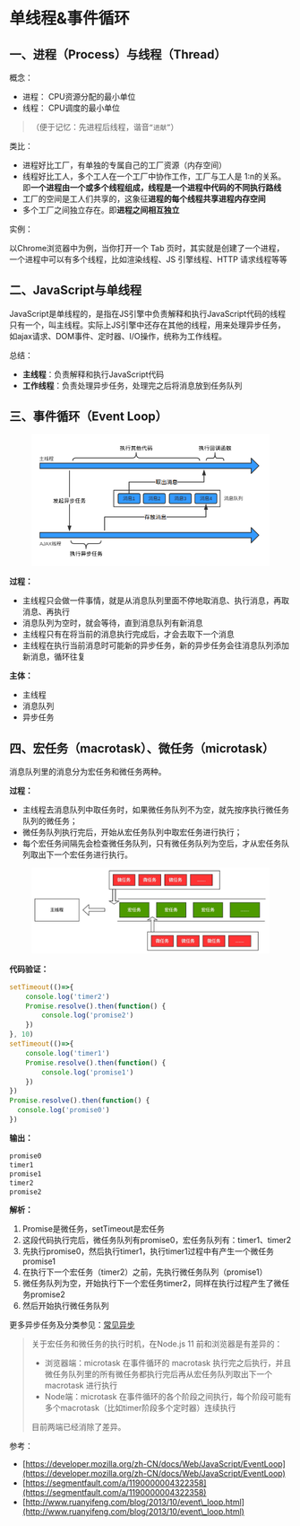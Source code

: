 # 单线程&事件循环

## 一、进程（Process）与线程（Thread） <a href="#e4-b8-80-e8-bf-9b-e7-a8-8bprocess-e4-b8-8e-e7-ba-bf-e7-a8-8bthread" id="e4-b8-80-e8-bf-9b-e7-a8-8bprocess-e4-b8-8e-e7-ba-bf-e7-a8-8bthread"></a>

概念：

* 进程： CPU资源分配的最小单位
* 线程： CPU调度的最小单位

> （便于记忆：先进程后线程，谐音`“进献”`）

类比：

* 进程好比工厂，有单独的专属自己的工厂资源（内存空间）
* 线程好比工人，多个工人在一个工厂中协作工作，工厂与工人是 1:n的关系。即**一个进程由一个或多个线程组成，线程是一个进程中代码的不同执行路线**
* 工厂的空间是工人们共享的，这象征**进程的每个线程共享进程内存空间**
* 多个工厂之间独立存在。即**进程之间相互独立**

实例：

以Chrome浏览器中为例，当你打开一个 Tab 页时，其实就是创建了一个进程，一个进程中可以有多个线程，比如渲染线程、JS 引擎线程、HTTP 请求线程等等



## 二、JavaScript与单线程

JavaScript是单线程的，是指在JS引擎中负责解释和执行JavaScript代码的线程只有一个，叫主线程。实际上JS引擎中还存在其他的线程，用来处理异步任务，如ajax请求、DOM事件、定时器、I/O操作，统称为工作线程。

总结：

* **主线程**：负责解释和执行JavaScript代码
* **工作线程**：负责处理异步任务，处理完之后将消息放到任务队列



## 三、事件循环（Event Loop）

<div align="left">

<figure><img src="../../../../.gitbook/assets/image (5) (1) (1).png" alt=""><figcaption></figcaption></figure>

</div>

**过程：**

* 主线程只会做一件事情，就是从消息队列里面不停地取消息、执行消息，再取消息、再执行
* 消息队列为空时，就会等待，直到消息队列有新消息
* 主线程只有在将当前的消息执行完成后，才会去取下一个消息
* 主线程在执行当前消息时可能新的异步任务，新的异步任务会往消息队列添加新消息，循环往复

**主体：**

* 主线程
* 消息队列
* 异步任务

## 四、宏任务（macrotask）、微任务（microtask）

消息队列里的消息分为宏任务和微任务两种。

**过程：**

* 主线程去消息队列中取任务时，如果微任务队列不为空，就先按序执行微任务队列的微任务；
* 微任务队列执行完后，开始从宏任务队列中取宏任务进行执行；
* 每个宏任务间隔先会检查微任务队列，只有微任务队列为空后，才从宏任务队列取出下一个宏任务进行执行。

<div align="left">

<figure><img src="../../../../.gitbook/assets/macrotask.jpg" alt=""><figcaption></figcaption></figure>

</div>

**代码验证：**

```javascript
setTimeout(()=>{
    console.log('timer2')
    Promise.resolve().then(function() {
        console.log('promise2')
    })
}, 10)
setTimeout(()=>{
    console.log('timer1')
    Promise.resolve().then(function() {
        console.log('promise1')
    })
})
Promise.resolve().then(function() {
  console.log('promise0')
})
```

**输出：**

```
promise0
timer1
promise1
timer2
promise2
```

**解析：**

1. Promise是微任务，setTimeout是宏任务
2. 这段代码执行完后，微任务队列有promise0，宏任务队列有：timer1、timer2
3. 先执行promise0，然后执行timer1，执行timer1过程中有产生一个微任务promise1
4. 在执行下一个宏任务（timer2）之前，先执行微任务队列（promise1）
5. 微任务队列为空，开始执行下一个宏任务timer2，同样在执行过程产生了微任务promise2
6. 然后开始执行微任务队列

更多异步任务及分类参见：[常见异步](chang-jian-yi-bu.md)



> 关于宏任务和微任务的执行时机，在Node.js 11 前和浏览器是有差异的：
>
> * 浏览器端：microtask 在事件循环的 macrotask 执行完之后执行，并且微任务队列里的所有微任务都执行完后再从宏任务队列取出下一个 macrotask 进行执行
> * Node端：microtask 在事件循环的各个阶段之间执行，每个阶段可能有多个macrotask（比如timer阶段多个定时器）连续执行
>
> 目前两端已经消除了差异。





参考：

* [https://developer.mozilla.org/zh-CN/docs/Web/JavaScript/EventLoop](https://developer.mozilla.org/zh-CN/docs/Web/JavaScript/EventLoop)
* [https://segmentfault.com/a/1190000004322358](https://segmentfault.com/a/1190000004322358)
* [http://www.ruanyifeng.com/blog/2013/10/event\_loop.html](http://www.ruanyifeng.com/blog/2013/10/event\_loop.html)
